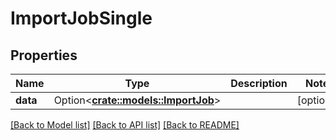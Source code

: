 # ImportJobSingle

## Properties

Name | Type | Description | Notes
------------ | ------------- | ------------- | -------------
**data** | Option<[**crate::models::ImportJob**](ImportJob.md)> |  | [optional]

[[Back to Model list]](../README.md#documentation-for-models) [[Back to API list]](../README.md#documentation-for-api-endpoints) [[Back to README]](../README.md)


